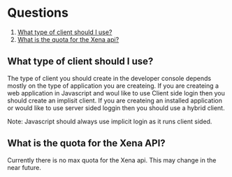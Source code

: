 # Questions

1. [What type of client should I use?](#What-type-of-client-should-I-use?)
1. [What is the quota for the Xena api?](#What-is-the-quota-for-the-Xena-API?)



## What type of client should I use?

The type of client you should create in the developer console depends mostly on the type of application you are createing.   If you are createing a web application in Javascript and woul like to use Client side login then you should create an implisit client.  If you are createing an installed application or would like to use server sided loggin then you should use a hybrid client.

Note: Javascript should always use implicit login as it runs client sided.  

## What is the quota for the Xena API?

Currently there is no max quota for the Xena api.  This may change in the near future. 
